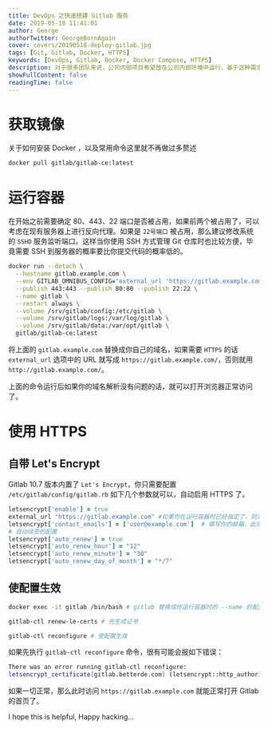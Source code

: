 ```yaml
---
title: DevOps 之快速搭建 Gitlab 服务
date: 2019-05-18 11:41:01
author: George
authorTwitter: GeorgeBornAgain
cover: covers/20190518-deploy-gitlab.jpg
tags: [Git, Gitlab, Docker, HTTPS]
keywords: [DevOps, Gitlab, Docker, Docker Compose, HTTPS]
description: 对于很多团队来说，公司内部项目希望放在公司内部环境中运行，基于这种需求，今天分享一下如何使用 Docker 快速搭建 Gitlab 服务器。
showFullContent: false
readingTime: false
---
```


# 获取镜像

关于如何安装 Docker ，以及常用命令这里就不再做过多赘述

```bash
docker pull gitlab/gitlab-ce:latest
```

# 运行容器

在开始之前需要确定 80、443、22 端口是否被占用，如果前两个被占用了，可以考虑在现有服务器上进行反向代理。如果是 `22号端口` 被占用，那么建议修改系统的 `SSHD` 服务监听端口。这样当你使用 SSH 方式管理 Git 仓库时也比较方便，毕竟需要 SSH 到服务器的概率要比你提交代码的概率低的。

```bash
docker run --detach \
  --hostname gitlab.example.com \
  --env GITLAB_OMNIBUS_CONFIG="external_url 'https://gitlab.example.com/'; gitlab_rails['lfs_enabled'] = true;" \
  --publish 443:443 --publish 80:80 --publish 22:22 \
  --name gitlab \
  --restart always \
  --volume /srv/gitlab/config:/etc/gitlab \
  --volume /srv/gitlab/logs:/var/log/gitlab \
  --volume /srv/gitlab/data:/var/opt/gitlab \
  gitlab/gitlab-ce:latest
```
将上面的 `gitlab.example.com` 替换成你自己的域名，如果需要 `HTTPS` 的话 `external_url` 选项中的 URL 就写成 `https://gitlab.example.com/`，否则就用 `http://gitlab.example.com/`。

上面的命令运行后如果你的域名解析没有问题的话，就可以打开浏览器正常访问了。

# 使用 HTTPS

## 自带 Let's Encrypt

Gitlab 10.7 版本内置了 `Let's Encrypt`，你只需要配置 `/etc/gitlab/config/gitlab.rb` 如下几个参数就可以，自动启用 HTTPS 了。

```rb
letsencrypt['enable'] = true
external_url "https://gitlab.example.com" #如果你在运行容器时已经指定了，则无需再做配置
letsencrypt['contact_emails'] = ['user@example.com']  # 填写你的邮箱，此项非必填
# 自动续签的配置
letsencrypt['auto_renew'] = true
letsencrypt['auto_renew_hour'] = "12"
letsencrypt['auto_renew_minute'] = "30"
letsencrypt['auto_renew_day_of_month'] = "*/7"
```

## 使配置生效

```bash
docker exec -it gitlab /bin/bash # gitlab 替换成你运行容器时的 --name 的配置

gitlab-ctl renew-le-certs # 先生成证书

gitlab-ctl reconfigure # 使配置生效
```

如果先执行 `gitlab-ctl reconfigure` 命令，很有可能会报如下错误：
```bash
There was an error running gitlab-ctl reconfigure:
letsencrypt_certificate[gitlab.betterde.com] (letsencrypt::http_authorization line 3) had an error: RuntimeError: acme_certificate[staging] (/opt/gitlab/embedded/cookbooks/cache/cookbooks/letsencrypt/resources/certificate.rb line 20) had an error: RuntimeError: [gitlab.betterde.com] Validation failed for domain gitlab.betterde.com
```

如果一切正常，那么此时访问 `https://gitlab.example.com` 就能正常打开 Gitlab 的首页了。

I hope this is helpful, Happy hacking...